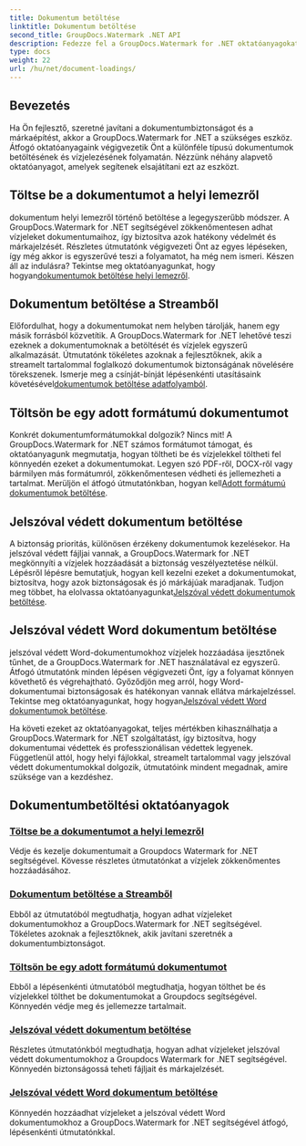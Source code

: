 ```yaml
---
title: Dokumentum betöltése
linktitle: Dokumentum betöltése
second_title: GroupDocs.Watermark .NET API
description: Fedezze fel a GroupDocs.Watermark for .NET oktatóanyagokat a dokumentumok betöltéséhez és vízjellel való ellátásához, lépésről lépésre szóló útmutatókkal biztosítva a dokumentumok biztonságát és a márkaépítést.
type: docs
weight: 22
url: /hu/net/document-loadings/
---
```

## Bevezetés
Ha Ön fejlesztő, szeretné javítani a dokumentumbiztonságot és a márkaépítést, akkor a GroupDocs.Watermark for .NET a szükséges eszköz. Átfogó oktatóanyagaink végigvezetik Önt a különféle típusú dokumentumok betöltésének és vízjelezésének folyamatán. Nézzünk néhány alapvető oktatóanyagot, amelyek segítenek elsajátítani ezt az eszközt.

## Töltse be a dokumentumot a helyi lemezről
 dokumentum helyi lemezről történő betöltése a legegyszerűbb módszer. A GroupDocs.Watermark for .NET segítségével zökkenőmentesen adhat vízjeleket dokumentumaihoz, így biztosítva azok hatékony védelmét és márkajelzését. Részletes útmutatónk végigvezeti Önt az egyes lépéseken, így még akkor is egyszerűvé teszi a folyamatot, ha még nem ismeri. Készen áll az indulásra? Tekintse meg oktatóanyagunkat, hogy hogyan[dokumentumok betöltése helyi lemezről](./load-document-from-local-disk/).

## Dokumentum betöltése a Streamből
 Előfordulhat, hogy a dokumentumokat nem helyben tárolják, hanem egy másik forrásból közvetítik. A GroupDocs.Watermark for .NET lehetővé teszi ezeknek a dokumentumoknak a betöltését és vízjelek egyszerű alkalmazását. Útmutatónk tökéletes azoknak a fejlesztőknek, akik a streamelt tartalommal foglalkozó dokumentumok biztonságának növelésére törekszenek. Ismerje meg a csínját-bínját lépésenkénti utasításaink követésével[dokumentumok betöltése adatfolyamból](./load-document-from-stream/).

## Töltsön be egy adott formátumú dokumentumot
Konkrét dokumentumformátumokkal dolgozik? Nincs mit! A GroupDocs.Watermark for .NET számos formátumot támogat, és oktatóanyagunk megmutatja, hogyan töltheti be és vízjelekkel töltheti fel könnyedén ezeket a dokumentumokat. Legyen szó PDF-ről, DOCX-ről vagy bármilyen más formátumról, zökkenőmentesen védheti és jellemezheti a tartalmat. Merüljön el átfogó útmutatónkban, hogyan kell[Adott formátumú dokumentumok betöltése](./load-specific-format-document/).

## Jelszóval védett dokumentum betöltése
 A biztonság prioritás, különösen érzékeny dokumentumok kezelésekor. Ha jelszóval védett fájljai vannak, a GroupDocs.Watermark for .NET megkönnyíti a vízjelek hozzáadását a biztonság veszélyeztetése nélkül. Lépésről lépésre bemutatjuk, hogyan kell kezelni ezeket a dokumentumokat, biztosítva, hogy azok biztonságosak és jó márkájúak maradjanak. Tudjon meg többet, ha elolvassa oktatóanyagunkat[Jelszóval védett dokumentumok betöltése](./load-password-protected-document/).

## Jelszóval védett Word dokumentum betöltése
 jelszóval védett Word-dokumentumokhoz vízjelek hozzáadása ijesztőnek tűnhet, de a GroupDocs.Watermark for .NET használatával ez egyszerű. Átfogó útmutatónk minden lépésen végigvezeti Önt, így a folyamat könnyen követhető és végrehajtható. Győződjön meg arról, hogy Word-dokumentumai biztonságosak és hatékonyan vannak ellátva márkajelzéssel. Tekintse meg oktatóanyagunkat, hogy hogyan[Jelszóval védett Word dokumentumok betöltése](./load-password-protected-word-document/).

Ha követi ezeket az oktatóanyagokat, teljes mértékben kihasználhatja a GroupDocs.Watermark for .NET szolgáltatást, így biztosítva, hogy dokumentumai védettek és professzionálisan védettek legyenek. Függetlenül attól, hogy helyi fájlokkal, streamelt tartalommal vagy jelszóval védett dokumentumokkal dolgozik, útmutatóink mindent megadnak, amire szüksége van a kezdéshez.
## Dokumentumbetöltési oktatóanyagok
### [Töltse be a dokumentumot a helyi lemezről](./load-document-from-local-disk/)
Védje és kezelje dokumentumait a Groupdocs Watermark for .NET segítségével. Kövesse részletes útmutatónkat a vízjelek zökkenőmentes hozzáadásához.
### [Dokumentum betöltése a Streamből](./load-document-from-stream/)
Ebből az útmutatóból megtudhatja, hogyan adhat vízjeleket dokumentumokhoz a GroupDocs.Watermark for .NET segítségével. Tökéletes azoknak a fejlesztőknek, akik javítani szeretnék a dokumentumbiztonságot.
### [Töltsön be egy adott formátumú dokumentumot](./load-specific-format-document/)
Ebből a lépésenkénti útmutatóból megtudhatja, hogyan tölthet be és vízjelekkel tölthet be dokumentumokat a Groupdocs segítségével. Könnyedén védje meg és jellemezze tartalmait.
### [Jelszóval védett dokumentum betöltése](./load-password-protected-document/)
Részletes útmutatónkból megtudhatja, hogyan adhat vízjeleket jelszóval védett dokumentumokhoz a Groupdocs Watermark for .NET segítségével. Könnyedén biztonságossá teheti fájljait és márkajelzését.
### [Jelszóval védett Word dokumentum betöltése](./load-password-protected-word-document/)
Könnyedén hozzáadhat vízjeleket a jelszóval védett Word dokumentumokhoz a GroupDocs.Watermark for .NET segítségével átfogó, lépésenkénti útmutatónkkal.